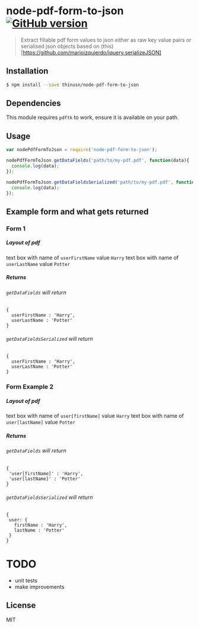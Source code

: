 # node-pdf-form-to-json [![GitHub version][gh-image]][gh-url]


> Extract fillable pdf form values to json either as raw key value pairs or serialised json objects based on (this)[https://github.com/marioizquierdo/jquery.serializeJSON]

## Installation

```sh
$ npm install --save thinusn/node-pdf-form-to-json
```


## Dependencies 
This module requires `pdftk` to work, ensure it is available on your path. 


## Usage

```js
var nodePdfFormToJson = require('node-pdf-form-to-json');

nodePdfFormToJson.getDataFields('path/to/my-pdf.pdf', function(data){
  console.log(data);
});

nodePdfFormToJson.getDataFieldsSerialized('path/to/my-pdf.pdf', function(data){
  console.log(data);
});
```

## Example form and what gets returned
### Form 1
##### Layout of pdf
text box with name of `userFirstName` value `Harry`
text box with name of `userLastName` value `Potter`
##### Returns
###### `getDataFields` will return 
```
{
  userFirstName : 'Harry',
  userLastName : 'Potter'
}
```
###### `getDataFieldsSerialized` will return 
```
{
  userFirstName : 'Harry',
  userLastName : 'Potter'
}
```
### Form Example 2
##### Layout of pdf
text box with name of `user[firstName]` value `Harry`
text box with name of `user[lastName]` value `Potter`
##### Returns
###### `getDataFields` will return 
```
{
 'user[firstName]' : 'Harry',
 'user[lastName]' : 'Potter'
}
```
###### `getDataFieldsSerialized` will return 
```
{
 user: {
   firstName : 'Harry',
   lastName : 'Potter'
 }
}
```



# TODO
- unit tests
- make improvements

## License
MIT

[gh-image]: https://badge.fury.io/gh/thinusn%2Fnode-pdf-form-to-json.svg
[gh-url]: https://github.com/thinusn/node-pdf-form-to-json
